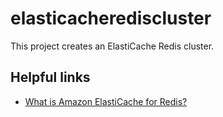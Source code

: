 # elasticacherediscluster

This project creates an ElastiCache Redis cluster.

## Helpful links

- [What is Amazon ElastiCache for Redis?][1]

[1]: https://docs.aws.amazon.com/AmazonElastiCache/latest/red-ug/WhatIs.html